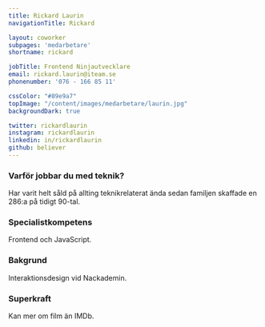 ```yaml
---
title: Rickard Laurin
navigationTitle: Rickard

layout: coworker
subpages: 'medarbetare'
shortname: rickard

jobTitle: Frontend Ninjautvecklare
email: rickard.laurin@iteam.se
phonenumber: '076 - 166 85 11'

cssColor: "#89e9a7"
topImage: "/content/images/medarbetare/laurin.jpg"
backgroundDark: true

twitter: rickardlaurin
instagram: rickardlaurin
linkedin: in/rickardlaurin
github: believer
---
```


### Varför jobbar du med teknik?
Har varit helt såld på allting teknikrelaterat ända sedan familjen skaffade en 286:a på tidigt 90-tal.

### Specialistkompetens
Frontend och JavaScript.

### Bakgrund
Interaktionsdesign vid Nackademin.

### Superkraft
Kan mer om film än IMDb.
